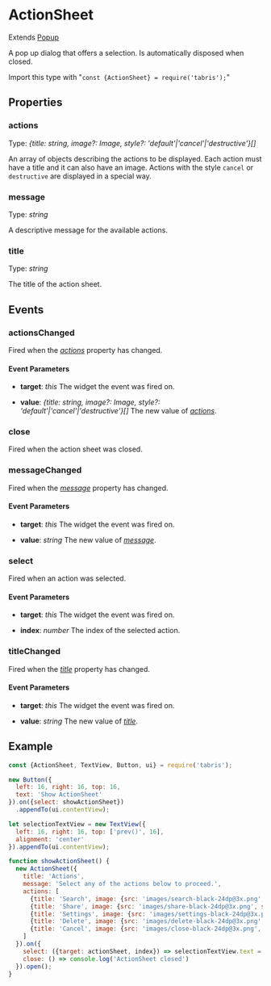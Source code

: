 ---
---
# ActionSheet

Extends [Popup](Popup.md)

A pop up dialog that offers a selection. Is automatically disposed when closed.

Import this type with "`const {ActionSheet} = require('tabris');`"

## Properties

### actions


Type: *{title: string, image?: Image, style?: 'default'|'cancel'|'destructive'}[]*

An array of objects describing the actions to be displayed. Each action must have a title and it can also have an image. Actions with the style `cancel` or `destructive` are displayed in a special way.

### message


Type: *string*

A descriptive message for the available actions.

### title


Type: *string*

The title of the action sheet.


## Events

### actionsChanged

Fired when the [*actions*](#actions) property has changed.

#### Event Parameters 
- **target**: *this*
    The widget the event was fired on.

- **value**: *{title: string, image?: Image, style?: 'default'|'cancel'|'destructive'}[]*
    The new value of [*actions*](#actions).


### close

Fired when the action sheet was closed.
### messageChanged

Fired when the [*message*](#message) property has changed.

#### Event Parameters 
- **target**: *this*
    The widget the event was fired on.

- **value**: *string*
    The new value of [*message*](#message).


### select

Fired when an action was selected.

#### Event Parameters 
- **target**: *this*
    The widget the event was fired on.

- **index**: *number*
    The index of the selected action.


### titleChanged

Fired when the [*title*](#title) property has changed.

#### Event Parameters 
- **target**: *this*
    The widget the event was fired on.

- **value**: *string*
    The new value of [*title*](#title).





## Example
```js
const {ActionSheet, TextView, Button, ui} = require('tabris');

new Button({
  left: 16, right: 16, top: 16,
  text: 'Show ActionSheet'
}).on({select: showActionSheet})
  .appendTo(ui.contentView);

let selectionTextView = new TextView({
  left: 16, right: 16, top: ['prev()', 16],
  alignment: 'center'
}).appendTo(ui.contentView);

function showActionSheet() {
  new ActionSheet({
    title: 'Actions',
    message: 'Select any of the actions below to proceed.',
    actions: [
      {title: 'Search', image: {src: 'images/search-black-24dp@3x.png', scale: 3}},
      {title: 'Share', image: {src: 'images/share-black-24dp@3x.png', scale: 3}},
      {title: 'Settings', image: {src: 'images/settings-black-24dp@3x.png', scale: 3}},
      {title: 'Delete', image: {src: 'images/delete-black-24dp@3x.png', scale: 3}, style: 'destructive'},
      {title: 'Cancel', image: {src: 'images/close-black-24dp@3x.png', scale: 3}, style: 'cancel'},
    ]
  }).on({
    select: ({target: actionSheet, index}) => selectionTextView.text = `"${actionSheet.actions[index].title}" selected`,
    close: () => console.log('ActionSheet closed')
  }).open();
}
```